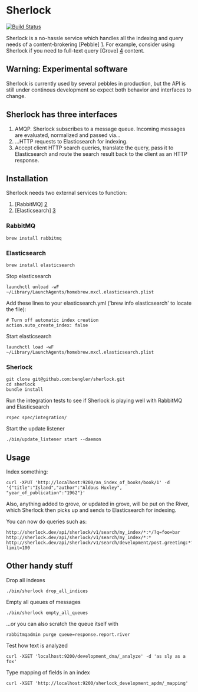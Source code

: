 # Sherlock

[![Build Status](https://semaphoreapp.com/api/v1/projects/ef5dcc4d6e420430033d8928194536f7784316e1/28278/badge.png)](https://semaphoreapp.com/projects/1579/branches/28278)

Sherlock is a no-hassle service which handles all the indexing and query needs of a content-brokering [Pebble] [1]. For example, consider using Sherlock if you need to full-text query [Grove] [4] content.

## Warning: Experimental software

Sherlock is currently used by several pebbles in production, but the API is still under continous development so expect both behavior and interfaces to change.

## Sherlock has three interfaces

1. AMQP. Sherlock subscribes to a message queue. Incoming messages are evaluated, normalized and passed via…
2. ...HTTP requests to Elasticsearch for indexing.
3. Accept client HTTP search queries, translate the query, pass it to Elasticsearch and route the search result back to the client as an HTTP response.

## Installation

Sherlock needs two external services to function:

1. [RabbitMQ] [2]
2. [Elasticsearch] [3]

### RabbitMQ

	brew install rabbitmq

### Elasticsearch

	brew install elasticsearch

Stop elasticsearch

	launchctl unload -wF ~/Library/LaunchAgents/homebrew.mxcl.elasticsearch.plist

Add these lines to your elasticsearch.yml ('brew info elasticsearch' to locate the file):

    # Turn off automatic index creation
    action.auto_create_index: false

Start elasticsearch

	launchctl load -wF ~/Library/LaunchAgents/homebrew.mxcl.elasticsearch.plist

### Sherlock

	git clone git@github.com:bengler/sherlock.git
	cd sherlock
	bundle install

Run the integration tests to see if Sherlock is playing well with RabbitMQ and Elasticsearch

	rspec spec/integration/

Start the update listener

	./bin/update_listener start --daemon

## Usage

Index something:

	curl -XPUT 'http://localhost:9200/an_index_of_books/book/1' -d '{"title":"Island","author":"Aldous Huxley", "year_of_publication":"1962"}'

Also, anything added to grove, or updated in grove, will be put on the River, which Sherlock then picks up and sends to Elasticsearch for indexing.

You can now do queries such as:

	http://sherlock.dev/api/sherlock/v1/search/my_index/*:*/?q=foo+bar
	http://sherlock.dev/api/sherlock/v1/search/my_index/*:*
	http://sherlock.dev/api/sherlock/v1/search/development/post.greeting:*?limit=100

## Other handy stuff

Drop all indexes

	./bin/sherlock drop_all_indices

Empty all queues of messages

	./bin/sherlock empty_all_queues

...or you can also scratch the queue itself with

	rabbitmqadmin purge queue=response.report.river

Test how text is analyzed

	curl -XGET 'localhost:9200/development_dna/_analyze' -d 'as sly as a fox'

Type mapping of fields in an index

	curl -XGET 'http://localhost:9200/sherlock_development_apdm/_mapping'


[1]:	http://pebblestack.org	"Pebblestack"

[2]:	http://rabbitmq.com		"Rabbitmq"

[3]: http://elasticsearch.org	"Elasticsearch"

[4]: https://github.com/bengler/grove	"Grove"

